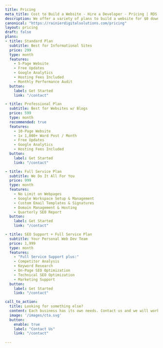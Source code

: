 ```yaml
---
title: Pricing
meta_title: Cost to Build a Website - Hire a Developer - Pricing | RDS
description: We offer a variety of plans to build a website for $0 down from full-service website management, to blog copywriting, to a basic website build. Learn more here.
canonical: "https://rainierdigitalsolutions.com/pricing"
layout: pricing
draft: false
plans:
- title: Standard Plan
  subtitle: Best for Informational Sites
  price: 299
  type: month
  features:
    - 5-Page Website
    - Free Updates
    - Google Analytics
    - Hosting Fees Included
    - Monthly Performance Audit
  button:
    label: Get Started
    link: "/contact"

- title: Professional Plan
  subtitle: Best for Websites w/ Blogs
  price: 599
  type: month
  recommended: true
  features:
    - 10-Page Website
    - 1x 1,000+ Word Post / Month
    - Free Updates
    - Google Analytics
    - Hosting Fees Included
  button:
    label: Get Started
    link: "/contact"

- title: Full Service Plan
  subtitle: We Do It All For You
  price: 999
  type: month
  features:
    - No Limit on Webpages
    - Google Workspace Setup & Management
    - Custom Email Templates & Signatures
    - Domain Management & Hosting
    - Quarterly SEO Report
  button:
    label: Get Started
    link: "/contact"

- title: SEO Support + Full Service Plan
  subtitle: Your Personal Web Dev Team
  price: 1,999
  type: month
  features:
    - "Full Service Support plus:"
    - Competitor Analysis
    - Keyword Research
    - On-Page SEO Optimization
    - Technical SEO Optimization
    - Marketing Support
  button:
    label: Get Started
    link: "/contact"

call_to_action:
  title: Looking for something else?
  content: Each business has its own needs. Contact us and we will work with you if you have special requirements.
  image: '/images/cta.svg'
  button:
    enable: true
    label: "Contact Us"
    link: "/contact"
    
---
```

